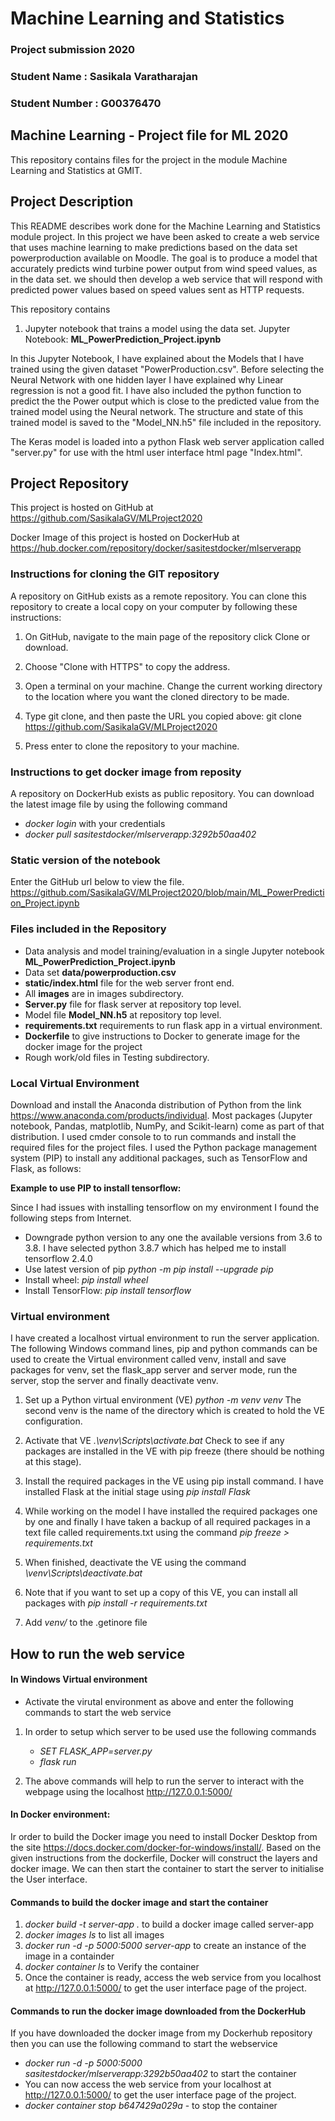 # Machine Learning and Statistics
### Project submission 2020
### Student Name : Sasikala Varatharajan
### Student Number : G00376470

## Machine Learning - Project file for ML 2020

This repository contains files for the project in the module 
Machine Learning and Statistics at GMIT.

## Project Description
This README describes work done for the Machine Learning and Statistics module project. In this project we have been asked to create a web service that uses machine learning to make predictions based on the data set powerproduction available on Moodle. The goal is to produce a model that accurately predicts wind turbine power output from wind speed values, as in the data set. we should then develop a web service that will respond with predicted power values based on speed values sent as HTTP requests. 

This repository contains

1. Jupyter notebook that trains a model using the data set.
Jupyter Notebook: **ML_PowerPrediction_Project.ipynb**

In this Jupyter Notebook, I have explained about the Models that I have trained using the given dataset "PowerProduction.csv". Before selecting the Neural Network with one hidden layer I have explained why Linear regression is not a good fit. I have also included the python function to predict the the Power output which is close to the predicted value from the trained model using the Neural network. The structure and state of this trained model is saved to the "Model_NN.h5" file included in the repository.

The Keras model is loaded into a python Flask web server application called "server.py" for use with the html user interface html page "Index.html".

## Project Repository

This project is hosted on GitHub at https://github.com/SasikalaGV/MLProject2020

Docker Image of this project is hosted on DockerHub at https://hub.docker.com/repository/docker/sasitestdocker/mlserverapp

### Instructions for cloning the GIT repository
A repository on GitHub exists as a remote repository. You can clone this repository to create a local copy on your computer by following these instructions:
1. On GitHub, navigate to the main page of the repository click Clone or download.
2. Choose "Clone with HTTPS" to copy the address.
3. Open a terminal on your machine. Change the current working directory to the location where you want the cloned directory to be made.
4. Type git clone, and then paste the URL you copied above:
git clone https://github.com/SasikalaGV/MLProject2020

5. Press enter to clone the repository to your machine.

### Instructions to get docker image from reposity
A repository on DockerHub exists as public repository. You can download the latest image file by using the following command
- *docker login* with your credentials 
- *docker pull sasitestdocker/mlserverapp:3292b50aa402*

### Static version of the notebook
Enter the GitHub url below to view the file.
https://github.com/SasikalaGV/MLProject2020/blob/main/ML_PowerPrediction_Project.ipynb

### Files included in the Repository
 - Data analysis and model training/evaluation in a single Jupyter notebook **ML_PowerPrediction_Project.ipynb**
 - Data set **data/powerproduction.csv**
 - **static/index.html** file for the web server front end.
 - All **images** are in images subdirectory.
 - **Server.py** file for flask server at repository top level.
 - Model file **Model_NN.h5** at repository top level.
 - **requirements.txt** requirements to run flask app in a virtual environment.
 - **Dockerfile** to give instructions to Docker to generate image for the docker image for the project
 - Rough work/old files in Testing subdirectory.

### Local Virtual Environment
Download and install the Anaconda distribution of Python from the link https://www.anaconda.com/products/individual. Most packages (Jupyter notebook, Pandas, matplotlib, NumPy, and Scikit-learn) come as part of that distribution.  I used cmder console to to run commands and install the required files for the project files. I used the Python package management system (PIP) to install any additional packages, such as TensorFlow and Flask, as follows:

**Example to use PIP to install tensorflow:**

Since I had issues with installing tensorflow on my environment I found the following steps from Internet.
 - Downgrade python version to any one the available versions from 3.6 to 3.8. I have selected python 3.8.7 which has helped me to install tensorflow 2.4.0
 - Use latest version of pip *python -m pip install --upgrade pip*
 - Install wheel: *pip install wheel*
 - Install TensorFlow: *pip install tensorflow*

### Virtual environment
I have created a localhost virtual environment to run the server application. The following Windows command lines, pip and python commands can be used to create the Virtual environment called venv, install and save packages for venv, set the flask_app server and server mode, run the server, stop the server and finally deactivate venv.

1. Set up a Python virtual environment (VE)  *python -m venv venv* The second venv is the name of the directory which is created to hold the VE configuration.

2. Activate that VE *.\venv\Scripts\activate.bat* Check to see if any packages are installed in the VE with pip freeze (there should be nothing at this stage).

3. Install the required packages in the VE using pip install command. I have installed Flask at the initial stage using *pip install Flask*

4. While working on the model I have installed the required packages one by one and finally I have taken a backup of all required packages in a text file called requirements.txt using the command *pip freeze > requirements.txt*

5. When finished, deactivate the VE using the command *\venv\Scripts\deactivate.bat*

6. Note that if you want to set up a copy of this VE, you can install all packages with *pip install -r requirements.txt*

7. Add *venv/* to the .getinore file


## How to run the web service

#### In Windows Virtual environment

- Activate the virutal environment as above and enter the following commands to start the web service

1. In order to setup which server to be used use the following commands
    - *SET FLASK_APP=server.py*
    - *flask run*

2. The above commands will help to run the server to interact with the webpage using the localhost http://127.0.0.1:5000/

#### In Docker environment:
Ir order to build the Docker image you need to install Docker Desktop from the site https://docs.docker.com/docker-for-windows/install/. Based on the given instructions from the dockerfile, Docker will construct the layers and docker image. We can then start the container to start the server to initialise the User interface.

#### Commands to build the docker image and start the container

1. *docker build -t server-app .* to build a docker image called server-app
2. *docker images ls* to list all images
3. *docker run -d -p 5000:5000 server-app* to create an instance of the image in a containder
4. *docker container ls* to Verify the container
5. Once the container is ready, access the web service from you localhost at http://127.0.0.1:5000/ to get the user interface page of the project.

#### Commands to run the docker  image downloaded from the DockerHub

If you have downloaded the docker image from my Dockerhub repository then you can use the following command to start the webservice

- *docker run -d -p 5000:5000 sasitestdocker/mlserverapp:3292b50aa402* to start the container
- You can now access the web service from your localhost at http://127.0.0.1:5000/ to get the user interface page of the project.
- *docker container stop b647429a029a* - to stop the container